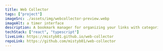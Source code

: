 ```yaml
---
title: Web Collector
tags: ["project"]
imageSrc: ./assets/img/webcollector-preview.webp
imageAlt: a timer interface
description: A bookmark manager for organizing your links with categories and tags.
techStack: ["react", "typescript"]
liveLink: https://mistyb01.github.io/web-collector
repoLink: https://github.com/mistyb01/web-collector
---
```

